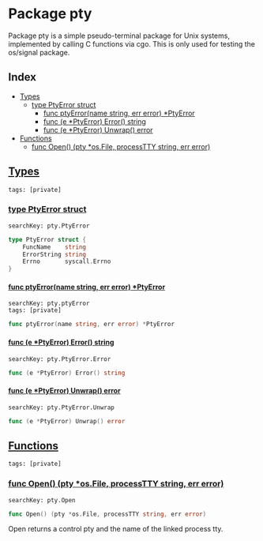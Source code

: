 # Package pty

Package pty is a simple pseudo-terminal package for Unix systems, implemented by calling C functions via cgo. This is only used for testing the os/signal package. 

## Index

* [Types](#type)
    * [type PtyError struct](#PtyError)
        * [func ptyError(name string, err error) *PtyError](#ptyError)
        * [func (e *PtyError) Error() string](#PtyError.Error)
        * [func (e *PtyError) Unwrap() error](#PtyError.Unwrap)
* [Functions](#func)
    * [func Open() (pty *os.File, processTTY string, err error)](#Open)


## <a id="type" href="#type">Types</a>

```
tags: [private]
```

### <a id="PtyError" href="#PtyError">type PtyError struct</a>

```
searchKey: pty.PtyError
```

```Go
type PtyError struct {
	FuncName    string
	ErrorString string
	Errno       syscall.Errno
}
```

#### <a id="ptyError" href="#ptyError">func ptyError(name string, err error) *PtyError</a>

```
searchKey: pty.ptyError
tags: [private]
```

```Go
func ptyError(name string, err error) *PtyError
```

#### <a id="PtyError.Error" href="#PtyError.Error">func (e *PtyError) Error() string</a>

```
searchKey: pty.PtyError.Error
```

```Go
func (e *PtyError) Error() string
```

#### <a id="PtyError.Unwrap" href="#PtyError.Unwrap">func (e *PtyError) Unwrap() error</a>

```
searchKey: pty.PtyError.Unwrap
```

```Go
func (e *PtyError) Unwrap() error
```

## <a id="func" href="#func">Functions</a>

```
tags: [private]
```

### <a id="Open" href="#Open">func Open() (pty *os.File, processTTY string, err error)</a>

```
searchKey: pty.Open
```

```Go
func Open() (pty *os.File, processTTY string, err error)
```

Open returns a control pty and the name of the linked process tty. 


